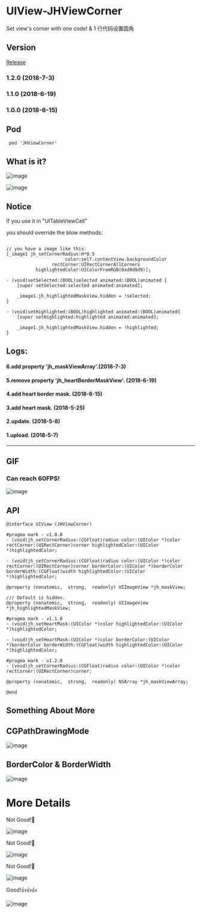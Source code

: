 # UIView-JHViewCorner
Set view's corner with one code! & 1 行代码设置圆角

## Version 
[Release](https://github.com/xjh093/JHViewCorner/releases)
### 1.2.0 (2018-7-3)
### 1.1.0 (2018-6-19)
### 1.0.0 (2018-6-15)

## Pod
``` pod 'JHViewCorner'```

## What is it?

![image](https://github.com/xjh093/UIView-JHViewCorner/blob/master/JHViewCorner/Images/image1.png)

![image](https://github.com/xjh093/UIView-JHViewCorner/blob/master/JHViewCorner/Images/image2.png)

## Notice

If you use it in "UITableViewCell"

you should override the blow methods:

```

// you have a image like this:
[_image1 jh_setCornerRadius:H*0.5
                      color:self.contentView.backgroundColor
                 rectCorner:UIRectCornerAllCorners
           highlightedColor:UIColorFromRGB(0xd9d9d9)];

- (void)setSelected:(BOOL)selected animated:(BOOL)animated {
    [super setSelected:selected animated:animated];

    _image1.jh_highlightedMaskView.hidden = !selected;
}

- (void)setHighlighted:(BOOL)highlighted animated:(BOOL)animated{
    [super setHighlighted:highlighted animated:animated];

    _image1.jh_highlightedMaskView.hidden = !highlighted;
}

```

## Logs:

#### 6.add property 'jh_maskViewArray'.(2018-7-3)

#### 5.remove property 'jh_heartBorderMaskView'. (2018-6-19)

#### 4.add heart border mask. (2018-6-15)

#### 3.add heart mask. (2018-5-25)

#### 2.update. (2018-5-8)

#### 1.upload. (2018-5-7)

---

## GIF

### Can reach 60FPS!

![image](https://github.com/xjh093/GIF/blob/master/gif/Jun-19-2018%2018-10-07.gif)

## API

```
@interface UIView (JHViewCorner)

#pragma mark - v1.0.0
- (void)jh_setCornerRadius:(CGFloat)radius color:(UIColor *)color rectCorner:(UIRectCorner)corner highlightedColor:(UIColor *)highlightedColor;

- (void)jh_setCornerRadius:(CGFloat)radius color:(UIColor *)color rectCorner:(UIRectCorner)corner borderColor:(UIColor *)borderColor borderWidth:(CGFloat)width highlightedColor:(UIColor *)highlightedColor;

@property (nonatomic,  strong,  readonly) UIImageView *jh_maskView;

/// Default is hidden.
@property (nonatomic,  strong,  readonly) UIImageView *jh_highlightedMaskView;

#pragma mark - v1.1.0
- (void)jh_setHeartMask:(UIColor *)color highlightedColor:(UIColor *)highlightedColor;

- (void)jh_setHeartMask:(UIColor *)color borderColor:(UIColor *)borderColor borderWidth:(CGFloat)width highlightedColor:(UIColor *)highlightedColor;

#pragma mark - v1.2.0
- (void)jh_setCornerRadius:(CGFloat)radius color:(UIColor *)color rectCorner:(UIRectCorner)corner;

@property (nonatomic,  strong,  readonly) NSArray *jh_maskViewArray;

@end
```

## Something About More
## CGPathDrawingMode

![image](https://github.com/xjh093/UIView-JHViewCorner/blob/master/JHViewCorner/Images/%E5%9C%86%E8%A7%92.png)

## BorderColor & BorderWidth

![image](https://github.com/xjh093/UIView-JHViewCorner/blob/master/JHViewCorner/Images/%E8%BE%B9%E6%A1%86.png)

# More Details

Not Good!🤔

![image](https://github.com/xjh093/UIView-JHViewCorner/blob/master/JHViewCorner/Images/002.png)

Not Good!🤔

![image](https://github.com/xjh093/UIView-JHViewCorner/blob/master/JHViewCorner/Images/001.png)

Not Good!🤔

![image](https://github.com/xjh093/UIView-JHViewCorner/blob/master/JHViewCorner/Images/004.png)

Good!👍👍👍

![image](https://github.com/xjh093/UIView-JHViewCorner/blob/master/JHViewCorner/Images/003.png)



